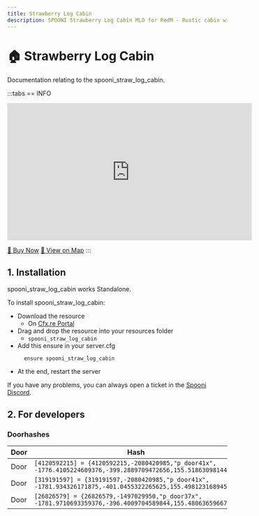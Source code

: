 ```yaml
---
title: Strawberry Log Cabin
description: SPOONI Strawberry Log Cabin MLO for RedM - Rustic cabin with detailed interior. Mountain home for Strawberry area roleplay in Red Dead Redemption 2 West Elizabeth.
---
```


# 🏠 Strawberry Log Cabin
Documentation relating to the spooni_straw_log_cabin.

:::tabs
== INFO
<iframe width="560" height="315" src="https://www.youtube.com/embed/2rzReaZ3FbI?si=WijifwEBV3uUivdh" frameborder="0" allow="accelerometer; autoplay; clipboard-write; encrypted-media; gyroscope; picture-in-picture; web-share" referrerpolicy="strict-origin-when-cross-origin" allowfullscreen></iframe>

<a href="https://spooni-mapping.tebex.io/package/6988080" class="button-buy">🛒 Buy Now</a>
<a href="https://spooni.de/rdr2/?m=house231" class="button-map">📍 View on Map</a>
:::

## 1. Installation
spooni_straw_log_cabin works Standalone.  

To install spooni_straw_log_cabin:
- Download the resource
  - On [Cfx.re Portal](https://portal.cfx.re/)
- Drag and drop the resource into your resources folder
  - `spooni_straw_log_cabin`
- Add this ensure in your server.cfg
  ```
    ensure spooni_straw_log_cabin
  ```
- At the end, restart the server

If you have any problems, you can always open a ticket in the [Spooni Discord](https://discord.gg/spooni).

## 2. For developers
### Doorhashes
| Door                      | Hash
|---------------------------|----------------------------------------------------------------------------------|
| Door                      | `[4120592215] = {4120592215,-2080420985,"p_door41x", -1776.4105224609376,-399.2889709472656,155.5186309814453}`
| Door                      | `[319191597] = {319191597,-2080420985,"p_door41x", -1781.934326171875,-401.0455322265625,155.4981231689453}`
| Door                      | `[26826579] = {26826579,-1497029950,"p_door37x", -1781.9710693359376,-396.4009704589844,155.4806365966797}`
